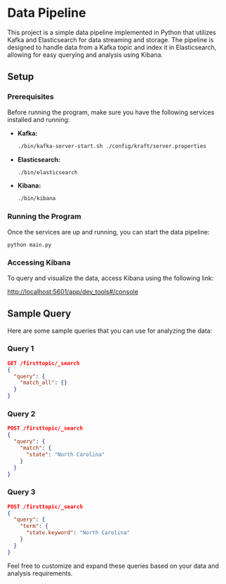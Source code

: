 # Data Pipeline

This project is a simple data pipeline implemented in Python that utilizes Kafka and Elasticsearch for data streaming and storage. The pipeline is designed to handle data from a Kafka topic and index it in Elasticsearch, allowing for easy querying and analysis using Kibana.

## Setup

### Prerequisites

Before running the program, make sure you have the following services installed and running:

- **Kafka:**
  ```bash
  ./bin/kafka-server-start.sh ./config/kraft/server.properties
  ```

- **Elasticsearch:**
  ```bash
  ./bin/elasticsearch
  ```

- **Kibana:**
  ```bash
  ./bin/kibana
  ```

### Running the Program

Once the services are up and running, you can start the data pipeline:

```bash
python main.py
```

### Accessing Kibana

To query and visualize the data, access Kibana using the following link:

[http://localhost:5601/app/dev_tools#/console](http://localhost:5601/app/dev_tools#/console)

## Sample Query

Here are some sample queries that you can use for analyzing the data:

### Query 1

```json
GET /firsttopic/_search
{
  "query": {
    "match_all": {}
  }
}
```

### Query 2

```json
POST /firsttopic/_search
{
  "query": {
    "match": {
      "state": "North Carolina"
    }
  }
}
```

### Query 3

```json
POST /firsttopic/_search
{
  "query": {
    "term": {
      "state.keyword": "North Carolina"
    }
  }
}
```

Feel free to customize and expand these queries based on your data and analysis requirements.
